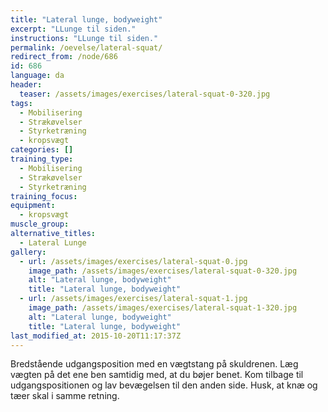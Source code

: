 ```yaml
---
title: "Lateral lunge, bodyweight"
excerpt: "LLunge til siden."
instructions: "LLunge til siden."
permalink: /oevelse/lateral-squat/
redirect_from: /node/686
id: 686
language: da
header:
  teaser: /assets/images/exercises/lateral-squat-0-320.jpg
tags:
  - Mobilisering
  - Strækøvelser
  - Styrketræning
  - kropsvægt
categories: []
training_type: 
  - Mobilisering
  - Strækøvelser
  - Styrketræning
training_focus: 
equipment:
  - kropsvægt
muscle_group:
alternative_titles:
  - Lateral Lunge
gallery:
  - url: /assets/images/exercises/lateral-squat-0.jpg
    image_path: /assets/images/exercises/lateral-squat-0-320.jpg
    alt: "Lateral lunge, bodyweight"
    title: "Lateral lunge, bodyweight"
  - url: /assets/images/exercises/lateral-squat-1.jpg
    image_path: /assets/images/exercises/lateral-squat-1-320.jpg
    alt: "Lateral lunge, bodyweight"
    title: "Lateral lunge, bodyweight"
last_modified_at: 2015-10-20T11:17:37Z
---
```


Bredstående udgangsposition med en vægtstang på skuldrenen. Læg vægten på det ene ben samtidig med, at du bøjer benet. Kom tilbage til udgangspositionen og lav bevægelsen til den anden side. Husk, at knæ og tæer skal i samme retning.

